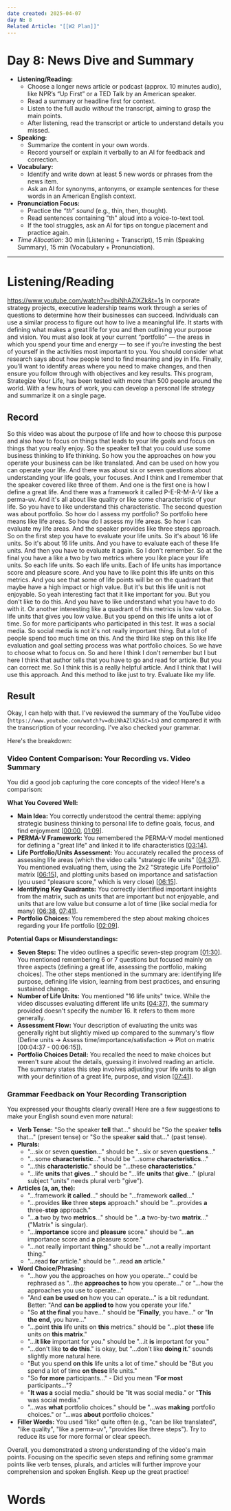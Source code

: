 ```yaml
---
date created: 2025-04-07
day N: 8
Related Article: "[[W2 Plan]]"
---
```

# Day 8: News Dive and Summary

* **Listening/Reading:**
	* Choose a longer news article or podcast (approx. 10 minutes audio), like NPR’s “Up First” or a TED Talk by an American speaker.
    * Read a summary or headline first for context.
    * Listen to the full audio *without* the transcript, aiming to grasp the main points.
    * After listening, read the transcript or article to understand details you missed.
* **Speaking:**
    * Summarize the content in your own words.
    * Record yourself or explain it verbally to an AI for feedback and correction.
* **Vocabulary:**
    * Identify and write down at least 5 new words or phrases from the news item.
    * Ask an AI for synonyms, antonyms, or example sentences for these words in an American English context.
* **Pronunciation Focus:**
    * Practice the *“th” sound* (e.g., thin, then, thought).
    * Read sentences containing "th" aloud into a voice-to-text tool.
    * If the tool struggles, ask an AI for tips on tongue placement and practice again.
* _Time Allocation:_ 30 min (Listening + Transcript), 15 min (Speaking Summary), 15 min (Vocabulary + Pronunciation).

---

# Listening/Reading

https://www.youtube.com/watch?v=dbiNhAZlXZk&t=1s
In corporate strategy projects, executive leadership teams work through a series of questions to determine how their businesses can succeed. Individuals can use a similar process to figure out how to live a meaningful life. It starts with defining what makes a great life for you and then outlining your purpose and vision. You must also look at your current “portfolio” — the areas in which you spend your time and energy — to see if you’re investing the best of yourself in the activities most important to you. You should consider what research says about how people tend to find meaning and joy in life. Finally, you’ll want to identify areas where you need to make changes, and then ensure you follow through with objectives and key results. This program, Strategize Your Life, has been tested with more than 500 people around the world. With a few hours of work, you can develop a personal life strategy and summarize it on a single page.

## Record
So this video was about the purpose of life and how to choose this purpose and also how to focus on things that leads to your life goals and focus on things that you really enjoy.  So the speaker tell that you could use some business thinking to life thinking.  So how you the approaches on how you operate your business can be like translated.  And can be used on how you can operate your life.  And there was about six or seven questions about understanding your life goals, your focuses.  And I think and I remember that the speaker covered like three of them.  And one is the first one is how I define a great life.  And there was a framework it called P-E-R-M-A-V like a perma-uv.  And it's all about like quality or like some characteristic of your life.  So you have to like understand this characteristic.  The second question was about portfolio.  So how do I assess my portfolio?  So portfolio here means like life areas.  So how do I assess my life areas.  So how I can evaluate my life areas.  And the speaker provides like three steps approach.  So on the first step you have to evaluate your life units.  So it's about 16 life units.  So it's about 16 life units.  And you have to evaluate each of these life units.  And then you have to evaluate it again.  So I don't remember.  So at the final you have a like a two by two metrics where you like place your life units.  So each life units.  So each life units.  Each of life units has importance score and pleasure score.  And you have to like point this life units on this metrics.  And you see that some of life points will be on the quadrant that maybe have a high impact or high value.  But it's but this life unit is not enjoyable.  So yeah interesting fact that it like important for you.  But you don't like to do this.  And you have to like understand what you have to do with it.  Or another interesting like a quadrant of this metrics is low value.  So life units that gives you low value.  But you spend on this life units a lot of time.  So for more participants who participated in this test.  It was a social media.  So social media is not it's not really important thing.  But a lot of people spend too much time on this.  And the third like step on this like life evaluation and goal setting process was what portfolio choices.  So we have to choose what to focus on.  So and here I think I don't remember but I but here I think that author tells that you have to go and read for article.  But you can correct me.  So I think this is a really helpful article.  And I think that I will use this approach.  And this method to like just to try.  Evaluate like my life.

## Result
Okay, I can help with that. I've reviewed the summary of the YouTube video (`https://www.youtube.com/watch?v=dbiNhAZlXZk&t=1s`) and compared it with the transcription of your recording. I've also checked your grammar.

Here's the breakdown:

### Video Content Comparison: Your Recording vs. Video Summary

You did a good job capturing the core concepts of the video! Here's a comparison:

**What You Covered Well:**

- **Main Idea:** You correctly understood the central theme: applying strategic business thinking to personal life to define goals, focus, and find enjoyment [[00:00](https://www.youtube.com/watch?v=dbiNhAZlXZk&t=1s&t=0), [01:09](https://www.youtube.com/watch?v=dbiNhAZlXZk&t=1s&t=69)].
- **PERMA-V Framework:** You remembered the PERMA-V model mentioned for defining a "great life" and linked it to life characteristics [[03:14](https://www.youtube.com/watch?v=dbiNhAZlXZk&t=1s&t=194)].
- **Life Portfolio/Units Assessment:** You accurately recalled the process of assessing life areas (which the video calls "strategic life units" [[04:37](https://www.youtube.com/watch?v=dbiNhAZlXZk&t=1s&t=277)]). You mentioned evaluating them, using the 2x2 "Strategic Life Portfolio" matrix [[06:15](https://www.youtube.com/watch?v=dbiNhAZlXZk&t=1s&t=375)], and plotting units based on importance and satisfaction (you used "pleasure score," which is very close) [[06:15](https://www.youtube.com/watch?v=dbiNhAZlXZk&t=1s&t=375)].
- **Identifying Key Quadrants:** You correctly identified important insights from the matrix, such as units that are important but not enjoyable, and units that are low value but consume a lot of time (like social media for many) [[06:38](https://www.youtube.com/watch?v=dbiNhAZlXZk&t=1s&t=398), [07:41](https://www.youtube.com/watch?v=dbiNhAZlXZk&t=1s&t=461)].
- **Portfolio Choices:** You remembered the step about making choices regarding your life portfolio [[02:09](https://www.youtube.com/watch?v=dbiNhAZlXZk&t=1s&t=129)].

**Potential Gaps or Misunderstandings:**

- **Seven Steps:** The video outlines a specific seven-step program [[01:30](https://www.youtube.com/watch?v=dbiNhAZlXZk&t=1s&t=90)]. You mentioned remembering 6 or 7 questions but focused mainly on three aspects (defining a great life, assessing the portfolio, making choices). The other steps mentioned in the summary are: identifying life purpose, defining life vision, learning from best practices, and ensuring sustained change.
- **Number of Life Units:** You mentioned "16 life units" twice. While the video discusses evaluating different life units [[04:37](https://www.youtube.com/watch?v=dbiNhAZlXZk&t=1s&t=277)], the summary provided doesn't specify the number 16. It refers to them more generally.
- **Assessment Flow:** Your description of evaluating the units was generally right but slightly mixed up compared to the summary's flow (Define units -> Assess time/importance/satisfaction -> Plot on matrix [00:04:37 - 00:06:15]).
- **Portfolio Choices Detail:** You recalled the need to make choices but weren't sure about the details, guessing it involved reading an article. The summary states this step involves adjusting your life units to align with your definition of a great life, purpose, and vision [[07:41](https://www.youtube.com/watch?v=dbiNhAZlXZk&t=1s&t=461)].

### Grammar Feedback on Your Recording Transcription

You expressed your thoughts clearly overall! Here are a few suggestions to make your English sound even more natural:

- **Verb Tense:** "So the speaker **tell** that..." should be "So the speaker **tells** that..." (present tense) or "So the speaker **said** that..." (past tense).
- **Plurals:**
    - "...six or seven **question**..." should be "...six or seven **questions**..."
    - "...some **characteristic**..." should be "...some **characteristics**..."
    - "...this **characteristic**." should be "...these **characteristics**."
    - "...life **units** that **gives**..." should be "...life **units** that **give**..." (plural subject "units" needs plural verb "give").
- **Articles (a, an, the):**
    - "...framework **it called**..." should be "...framework **called**..."
    - "...provides **like** three **steps** approach." should be "...provides **a** three-**step** approach."
    - "...**a** two by two **metrics**..." should be "...**a** two-by-two **matrix**..." ("Matrix" is singular).
    - "...**importance** score and **pleasure** score." should be "...**an** importance score and **a** pleasure score."
    - "...not really important **thing**." should be "...not **a** really important thing."
    - "...read **for** article." should be "...read **an** article."
- **Word Choice/Phrasing:**
    - "...how you the approaches on how you operate..." could be rephrased as "...the **approaches to** how you operate..." or "...how the approaches you use to operate..."
    - "And **can be used on** how you can operate..." is a bit redundant. Better: "And **can be applied to** how you operate your life."
    - "So **at the final** you have..." should be "**Finally**, you have..." or "**In the end**, you have..."
    - "...point **this** life units on **this** metrics." should be "...plot **these** life units on **this matrix**."
    - "...**it like** important for you." should be "...it **is** important for you."
    - "...don't like **to do this**." is okay, but "...don't like **doing it**." sounds slightly more natural here.
    - "But you spend **on this** life units a lot of time." should be "But you spend a lot of time **on these** life units."
    - "So **for more** participants..." - Did you mean "**For most** participants..."?
    - "**It was a** social media." should be "**It** was social media." or "**This** was social media."
    - "...was **what** portfolio choices." should be "...was **making** portfolio choices." or "...was **about** portfolio choices."
- **Filler Words:** You used "like" quite often (e.g., "can be like translated", "like quality", "like a perma-uv", "provides like three steps"). Try to reduce its use for more formal or clear speech.

Overall, you demonstrated a strong understanding of the video's main points. Focusing on the specific seven steps and refining some grammar points like verb tenses, plurals, and articles will further improve your comprehension and spoken English. Keep up the great practice!

# Words
